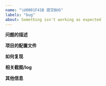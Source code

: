 ```yaml
---
name: "\U0001F41B 提交BUG"
labels: "bug"
about: Something isn't working as expected
---
```


**问题的描述**

**项目的配置文件**

**如何复现**

**相关截图/log**

**其他信息**

